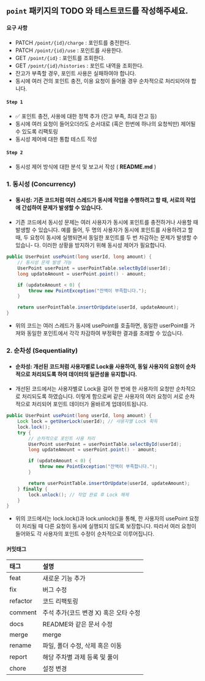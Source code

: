 ## `point` 패키지의 TODO 와 테스트코드를 작성해주세요.

#### 요구 사항

- PATCH  `/point/{id}/charge` : 포인트를 충전한다.
- PATCH `/point/{id}/use` : 포인트를 사용한다.
- GET `/point/{id}` : 포인트를 조회한다.
- GET `/point/{id}/histories` : 포인트 내역을 조회한다.
- 잔고가 부족할 경우, 포인트 사용은 실패하여야 합니다.
- 동시에 여러 건의 포인트 충전, 이용 요청이 들어올 경우 순차적으로 처리되어야 합니다.
  <br>


 #### `Step 1`

- ✅ 포인트 충전, 사용에 대한 정책 추가 (잔고 부족, 최대 잔고 등)
-  동시에 여러 요청이 들어오더라도 순서대로 (혹은 한번에 하나의 요청씩만) 제어될 수 있도록 리팩토링
-  동시성 제어에 대한 통합 테스트 작성
  

  #### `Step 2`

- 동시성 제어 방식에 대한 분석 및 보고서 작성 ( **README.md** )

 ### 1. 동시성 (Concurrency)

- #### 동시성: 기존 코드처럼 여러 스레드가 동시에 작업을 수행하려고 할 때, 서로의 작업에 간섭하여 문제가 발생할 수 있습니다.

- 기존 코드에서 동시성 문제는 여러 사용자가 동시에 포인트를 충전하거나 사용할 때 발생할 수 있습니다. 예를 들어, 두 명의 사용자가 동시에 포인트를 사용하려고 할 때, 두 요청이 동시에 실행되면서 동일한 포인트를 두 번 차감하는 문제가 발생할 수 있습니- 다. 이러한 상황을 방지하기 위해 동시성 제어가 필요합니다.

```java
public UserPoint usePoint(long userId, long amount) {
    // 동시성 문제 발생 가능
    UserPoint userPoint = userPointTable.selectById(userId);
    long updateAmount = userPoint.point() - amount;

    if (updateAmount < 0) {
        throw new PointException("잔액이 부족합니다.");
    }

    return userPointTable.insertOrUpdate(userId, updateAmount);
}
```
- 위의 코드는 여러 스레드가 동시에 usePoint를 호출하면, 동일한 userPoint를 가져와 동일한 포인트에서 각각 차감하여 부정확한 결과를 초래할 수 있습니다.
  

### 2. 순차성 (Sequentiality)

- #### 순차성: 개선된 코드처럼 사용자별로 Lock을 사용하여, 동일 사용자의 요청이 순차적으로 처리되도록 하여 데이터의 일관성을 유지합니다.

- 개선된 코드에서는 사용자별로 Lock을 걸어 한 번에 한 사용자의 요청만 순차적으로 처리되도록 하였습니다. 이렇게 함으로써 같은 사용자의 여러 요청이 서로 순차적으로 처리되어 포인트 데이터가 올바르게 업데이트됩니다.

```java
public UserPoint usePoint(long userId, long amount) {
    Lock lock = getUserLock(userId); // 사용자별 Lock 획득
    lock.lock();
    try {
        // 순차적으로 포인트 사용 처리
        UserPoint userPoint = userPointTable.selectById(userId);
        long updateAmount = userPoint.point() - amount;

        if (updateAmount < 0) {
            throw new PointException("잔액이 부족합니다.");
        }

        return userPointTable.insertOrUpdate(userId, updateAmount);
    } finally {
        lock.unlock(); // 작업 완료 후 Lock 해제
    }
}
```
- 위의 코드에서는 lock.lock()과 lock.unlock()을 통해, 한 사용자의 usePoint 요청이 처리될 때 다른 요청이 동시에 실행되지 않도록 보장합니다. 따라서 여러 요청이 들어와도 각 사용자의 포인트 수정이 순차적으로 이루어집니다.

 
 #### 커밋태그

| 태그       | 설명                                 |
|:---------|:----------------------------------------|
| feat     | 새로운 기능 추가                          |
| fix      | 버그 수정                                 |
| refactor | 코드 리팩토링                             |
| comment  | 주석 추가(코드 변경 X) 혹은 오타 수정      |
| docs     | README와 같은 문서 수정     |
| merge    | merge                                      |
| rename   | 파일, 폴더 수정, 삭제 혹은 이동            |
| report   | 해당 주차별 과제 등록 및 풀이               |
| chore    | 설정 변경                                   |
